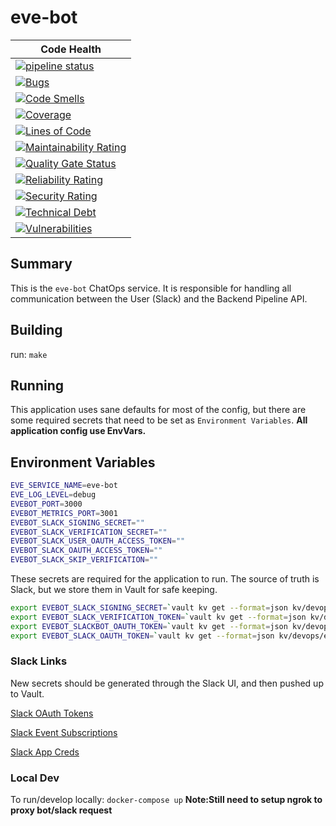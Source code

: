 # eve-bot

| Code Health                                                                                                                                                                 |
| --------------------------------------------------------------------------------------------------------------------------------------------------------------------------- |
| [![pipeline status](https://gitlab.unanet.io/devops/eve-bot/badges/master/pipeline.svg)](https://gitlab.unanet.io/devops/eve-bot/-/commits/master)                          |
| [![Bugs](https://sonarqube.unanet.io/api/project_badges/measure?project=eve-bot&metric=bugs)](https://sonarqube.unanet.io/dashboard?id=eve-bot)                             |
| [![Code Smells](https://sonarqube.unanet.io/api/project_badges/measure?project=eve-bot&metric=code_smells)](https://sonarqube.unanet.io/dashboard?id=eve-bot)               |
| [![Coverage](https://sonarqube.unanet.io/api/project_badges/measure?project=eve-bot&metric=coverage)](https://sonarqube.unanet.io/dashboard?id=eve-bot)                     |
| [![Lines of Code](https://sonarqube.unanet.io/api/project_badges/measure?project=eve-bot&metric=ncloc)](https://sonarqube.unanet.io/dashboard?id=eve-bot)                   |
| [![Maintainability Rating](https://sonarqube.unanet.io/api/project_badges/measure?project=eve-bot&metric=sqale_rating)](https://sonarqube.unanet.io/dashboard?id=eve-bot)   |
| [![Quality Gate Status](https://sonarqube.unanet.io/api/project_badges/measure?project=eve-bot&metric=alert_status)](https://sonarqube.unanet.io/dashboard?id=eve-bot)      |
| [![Reliability Rating](https://sonarqube.unanet.io/api/project_badges/measure?project=eve-bot&metric=reliability_rating)](https://sonarqube.unanet.io/dashboard?id=eve-bot) |
| [![Security Rating](https://sonarqube.unanet.io/api/project_badges/measure?project=eve-bot&metric=security_rating)](https://sonarqube.unanet.io/dashboard?id=eve-bot)       |
| [![Technical Debt](https://sonarqube.unanet.io/api/project_badges/measure?project=eve-bot&metric=sqale_index)](https://sonarqube.unanet.io/dashboard?id=eve-bot)            |
| [![Vulnerabilities](https://sonarqube.unanet.io/api/project_badges/measure?project=eve-bot&metric=vulnerabilities)](https://sonarqube.unanet.io/dashboard?id=eve-bot)       |

## Summary

This is the `eve-bot` ChatOps service. It is responsible for handling all communication between the User (Slack) and the Backend Pipeline API.

## Building

run: `make`

## Running

This application uses sane defaults for most of the config, but there are some required secrets that need to be set as `Environment Variables`. **All application config use EnvVars.**

## Environment Variables

```bash
EVE_SERVICE_NAME=eve-bot
EVE_LOG_LEVEL=debug
EVEBOT_PORT=3000
EVEBOT_METRICS_PORT=3001
EVEBOT_SLACK_SIGNING_SECRET=""
EVEBOT_SLACK_VERIFICATION_SECRET=""
EVEBOT_SLACK_USER_OAUTH_ACCESS_TOKEN=""
EVEBOT_SLACK_OAUTH_ACCESS_TOKEN=""
EVEBOT_SLACK_SKIP_VERIFICATION=""
```

These secrets are required for the application to run. The source of truth is Slack, but we store them in Vault for safe keeping.

```bash
export EVEBOT_SLACK_SIGNING_SECRET=`vault kv get --format=json kv/devops/evebot | jq .data.data.EVEBOT_SLACK_SIGNING_SECRET`
export EVEBOT_SLACK_VERIFICATION_TOKEN=`vault kv get --format=json kv/devops/evebot | jq .data.data.EVEBOT_SLACK_VERIFICATION_TOKEN`
export EVEBOT_SLACKBOT_OAUTH_TOKEN=`vault kv get --format=json kv/devops/evebot | jq .data.data.EVEBOT_SLACK_BOT_OAUTH`
export EVEBOT_SLACK_OAUTH_TOKEN=`vault kv get --format=json kv/devops/evebot | jq .data.data.EVEBOT_SLACK_OAUTH`
```

### Slack Links

New secrets should be generated through the Slack UI, and then pushed up to Vault.

[Slack OAuth Tokens](https://api.slack.com/apps/A011B3L27P1/oauth)

[Slack Event Subscriptions](https://api.slack.com/apps/A011B3L27P1/event-subscriptions)

[Slack App Creds](https://api.slack.com/apps/A011B3L27P1/general?)

### Local Dev

To run/develop locally: `docker-compose up` **Note:Still need to setup ngrok to proxy bot/slack request**
